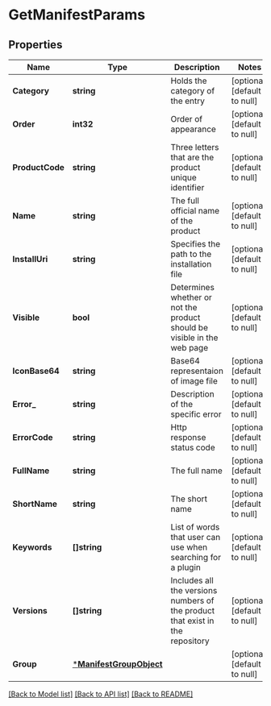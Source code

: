 # GetManifestParams

## Properties
Name | Type | Description | Notes
------------ | ------------- | ------------- | -------------
**Category** | **string** | Holds the category of the entry | [optional] [default to null]
**Order** | **int32** | Order of appearance | [optional] [default to null]
**ProductCode** | **string** | Three letters that are the product unique identifier | [optional] [default to null]
**Name** | **string** | The full official name of the product | [optional] [default to null]
**InstallUri** | **string** | Specifies the path to the installation file | [optional] [default to null]
**Visible** | **bool** | Determines whether or not the product should be visible in the web page | [optional] [default to null]
**IconBase64** | **string** | Base64 representaion of image file | [optional] [default to null]
**Error_** | **string** | Description of the specific error | [optional] [default to null]
**ErrorCode** | **string** | Http response status code | [optional] [default to null]
**FullName** | **string** | The full name | [optional] [default to null]
**ShortName** | **string** | The short name | [optional] [default to null]
**Keywords** | **[]string** | List of words that user can use when searching for a plugin | [optional] [default to null]
**Versions** | **[]string** | Includes all the versions numbers of the product that exist in the repository | [optional] [default to null]
**Group** | [***ManifestGroupObject**](ManifestGroupObject.md) |  | [optional] [default to null]

[[Back to Model list]](../README.md#documentation-for-models) [[Back to API list]](../README.md#documentation-for-api-endpoints) [[Back to README]](../README.md)

